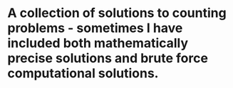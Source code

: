 # A collection of solutions to counting problems - sometimes I have included both mathematically precise solutions and brute force computational solutions.
